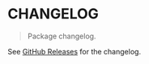 # CHANGELOG

> Package changelog.

See [GitHub Releases](https://github.com/stdlib-js/math-base-special-fresnel/releases) for the changelog.